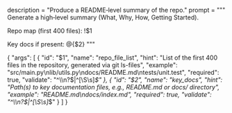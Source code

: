 description = "Produce a README‑level summary of the repo."
prompt = """
Generate a high‑level summary (What, Why, How, Getting Started).


Repo map (first 400 files):
!$1


Key docs if present:
@{$2}
"""

{
  "args": [
    {
      "id": "$1",
      "name": "repo_file_list",
      "hint": "List of the first 400 files in the repository, generated via git ls-files",
      "example": "src/main.py\nlib/utils.py\ndocs/README.md\ntests/unit.test",
      "required": true,
      "validate": "^\\n?$|^[\\S\\s]*$"
    },
    {
      "id": "$2",
      "name": "key_docs",
      "hint": "Path(s) to key documentation files, e.g., README.md or docs/ directory",
      "example": "README.md\ndocs/index.md",
      "required": true,
      "validate": "^\\n?$|^[\\S\\s]*$"
    }
  ]
}
